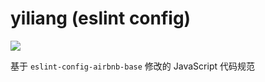 # yiliang (eslint config)

![](https://www.travis-ci.org/yiliang114/eslint-config-yiliang.svg?branch=master)

基于 `eslint-config-airbnb-base` 修改的 JavaScript 代码规范
